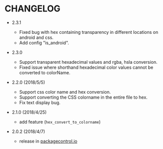 # CHANGELOG

- 2.3.1
	- Fixed bug with hex containing transparency in different locations on android and css.
	- Add config "is_android".

- 2.3.0
	- Support transparent hexadecimal values ​​and rgba, hsla conversion.
	- Fixed issue where shorthand hexadecimal color values ​​cannot be converted to colorName.

- 2.2.0 (2018/5/5)
	- Support css color name and hex conversion.
	- Support converting the CSS colorname in the entire file to hex.
	- Fix text display bug.

- 2.1.0 (2018/4/25)
  - add feature (`hex_convert_to_colorname`)

- 2.0.2 (2018/4/7)
  - release in [packagecontrol.io](https://packagecontrol.io/packages/Color%20Convert)